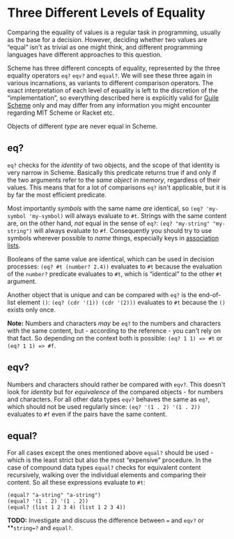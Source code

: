 # Three Different Levels of Equality

Comparing the equality of values is a regular task in programming, usually as the base for a decision.  However, deciding whether two values are “equal” isn't as
trivial as one might think, and different programming languages have different
approaches to this question.

Scheme has three different concepts of equality, represented by the three
equality operators `eq?` `eqv?` and `equal?`. We will see these three again in
various incarnations, as variants to different comparison operators.  The exact
interpretation of each level of equality is left to the discretion of the
“implementation”, so everything described here is explicitly valid for [Guile
Scheme](https://www.gnu.org/software/guile/docs/docs-1.8/guile-ref/Equality.html#Equality)
only and may differ from any information you might encounter regarding MIT
Scheme or Racket etc.

Objects of different *type* are never equal in Scheme.

## eq?

`eq?` checks for the *identity* of two objects, and the scope of that identity
is very narrow in Scheme.  Basically this predicate returns true if and only if
the two arguments refer to the *same object in memory*, regardless of their
values.  This means that for a lot of comparisons `eq?` isn't applicable, but it
is by far the most efficient predicate.

Most importantly *symbols* with the same name *are* identical, so `(eq?
'my-symbol 'my-symbol)` will always evaluate to `#t`.  Strings with the same
content are, on the other hand, *not* equal in the sense of `eq?`: `(eq?
"my-string" "my-string")` will always evaluate to `#f`. Consequently you should
try to use symbols wherever possible to *name* things, especially keys in
[association lists](alists/index.html).

Booleans of the same value are identical, which can be used in decision
processes: `(eq? #t (number? 2.4))` evaluates to `#t` because the evaluation of
the `number?` predicate evaluates to `#t`, which is “identical” to the other
`#t` argument.

Another object that is unique and can be compared with `eq?` is the end-of-list
element `()`: `(eq? (cdr '(1)) (cdr '(2)))` evaluates to `#t` because the `()`
exists only once.

**Note:** Numbers and characters *may* be `eq?` to the numbers and characters
with the same content, but - according to the reference - you can't rely on
that fact. So depending on the context both is possible: `(eq? 1 1) => #t` or
`(eq? 1 1) => #f`.

## eqv?

Numbers and characters should rather be compared with `eqv?`.  This doesn't look
for *identity* but for *equivalence* of the compared objects - for numbers and
characters.  For all other data types `eqv?` behaves the same as `eq?`, which
should not be used regularly since: `(eq? '(1 . 2) '(1 . 2))` evaluates to `#f` even
if the pairs have the same content.

## equal?

For all cases except the ones mentioned above `equal?` should be used - which is
the least strict but also the most “expensive” procedure. In the case of
compound data types `equal?` checks for equivalent content recursively, walking
over the individual elements and comparing their content. So all these
expressions evaluate to `#t`:

```
(equal? "a-string" "a-string")
(equal? '(1 . 2) '(1 . 2))
(equal? (list 1 2 3 4) (list 1 2 3 4))
```


**TODO:** Investigate and discuss the difference between `=` and `eqv?` or
**`string=?` and `equal?`.
